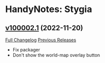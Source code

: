# HandyNotes: Stygia

## [v100002.1](https://github.com/kemayo/wow-handynotes-stygia/tree/v100002.1) (2022-11-20)
[Full Changelog](https://github.com/kemayo/wow-handynotes-stygia/compare/v100002.0...v100002.1) [Previous Releases](https://github.com/kemayo/wow-handynotes-stygia/releases)

- Fix packager  
- Don't show the world-map overlay button  
